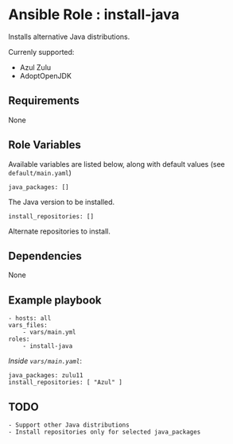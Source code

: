 # Ansible Role : install-java

Installs alternative Java distributions.

Currenly supported:
- Azul Zulu
- AdoptOpenJDK

## Requirements

None

## Role Variables

Available variables are listed below, along with default values (see `default/main.yaml`)


    java_packages: []


The Java version to be installed.

    install_repositories: []

Alternate repositories to install.

## Dependencies

None

## Example playbook

    - hosts: all
    vars_files:
        - vars/main.yml
    roles:
        - install-java

*Inside `vars/main.yaml`*:

    java_packages: zulu11
    install_repositories: [ "Azul" ]

## TODO

    - Support other Java distributions
    - Install repositories only for selected java_packages